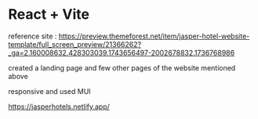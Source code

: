 # React + Vite

reference site :
https://preview.themeforest.net/item/jasper-hotel-website-template/full_screen_preview/21366262?_ga=2.160008632.428303039.1743656497-2002678832.1736768986

created a landing page and few other pages of the website mentioned above 

responsive and used MUI 

https://jasperhotels.netlify.app/
